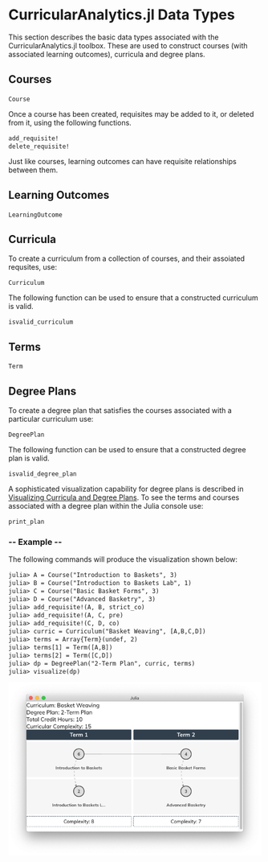 # CurricularAnalytics.jl Data Types

This section describes the basic data types associated with the CurricularAnalytics.jl toolbox. These are used to construct courses (with associated learning outcomes), curricula and degree plans. 

## Courses

```@docs
Course
```

Once a course has been created, requisites may be added to it, or deleted from it, using the following functions.

```@docs
add_requisite!
delete_requisite!
```

Just like courses, learning outcomes can have requisite relationships between them.

## Learning Outcomes

```@docs
LearningOutcome
```

## Curricula

To create a curriculum from a collection of courses, and their assoiated requsites, use:

```@docs
Curriculum
```

The following function can be used to ensure that a constructed curriculum is valid.

```@docs
isvalid_curriculum
```

## Terms

```@docs
Term
```

## Degree Plans

To create a degree plan that satisfies the courses associated with a particular curriculum use:

```@docs
DegreePlan
```

The following function can be used to ensure that a constructed degree plan is valid.

```@docs
isvalid_degree_plan
```

A sophisticated visualization capability for degree plans is described in [Visualizing Curricula and Degree Plans](@ref).
To see the terms and courses associated with a degree plan within the Julia console use:

```@docs
print_plan
```

### -- Example --

The following commands will produce the visualization shown below:

```julia-repl
julia> A = Course("Introduction to Baskets", 3)
julia> B = Course("Introduction to Baskets Lab", 1)
julia> C = Course("Basic Basket Forms", 3)
julia> D = Course("Advanced Basketry", 3)
julia> add_requisite!(A, B, strict_co)
julia> add_requisite!(A, C, pre)
julia> add_requisite!(C, D, co)
julia> curric = Curriculum("Basket Weaving", [A,B,C,D])
julia> terms = Array{Term}(undef, 2)
julia> terms[1] = Term([A,B])
julia> terms[2] = Term([C,D])
julia> dp = DegreePlan("2-Term Plan", curric, terms)
julia> visualize(dp)
```

![Basket Weaving degree plan](./BW-plan.png)